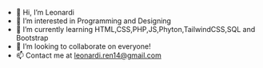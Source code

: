 - 👋 Hi, I’m Leonardi
- 👀 I’m interested in Programming and Designing
- 🌱 I’m currently learning HTML,CSS,PHP,JS,Phyton,TailwindCSS,SQL and Bootstrap
- 💞️ I’m looking to collaborate on everyone!
- 📫 Contact me at leonardi.ren14@gmail.com

<!---
NoelReinhardt/NoelReinhardt is a ✨ special ✨ repository because its `README.md` (this file) appears on your GitHub profile.
You can click the Preview link to take a look at your changes.
--->
